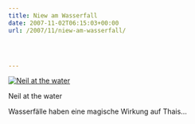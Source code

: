 ```yaml
---
title: Niew am Wasserfall
date: 2007-11-02T06:15:03+00:00
url: /2007/11/niew-am-wasserfall/




---
```

<div class="flickr">
  <a href="http://www.flickr.com/photos/schreibblogade/1830326029/" title="Neil at the water"><img src="//farm3.static.flickr.com/2172/1830326029_a6b3f99393.jpg" alt="Neil at the water" /></a></p>

  <p>
    Neil at the water
  </p>
</div>

Wasserfälle haben eine magische Wirkung auf Thais...
